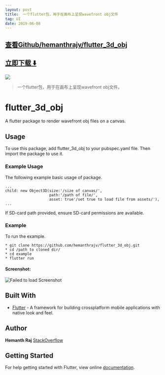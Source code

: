 ```yaml
---
layout: post
title:  一个flutter包，用于在画布上呈现wavefront obj文件
tag: UI
date: 2019-06-08
---
```


 

## [查看Github/hemanthrajv/flutter_3d_obj](http://github.com/hemanthrajv/flutter_3d_obj)
## [立即下载 ️⬇️ ](https://codeload.github.com/hemanthrajv/flutter_3d_obj/zip/master) 


 
![](https://flutterawesome.com/content/images/2018/09/flutter_3d_obj.jpg)
 
>
> 一个flutter包，用于在画布上呈现wavefront obj文件。
>

 
# flutter_3d_obj

A flutter package to render wavefront obj files on a canvas.

## Usage

To use this package, add flutter_3d_obj to your pubspec.yaml file.
Then import the package to use it.

### Example Usage

The following example basic usage of package.

```
...
child: new Object3D(size:'/size of canvas/',
                    path:'/path of file/',
                    asset: true'/set true to load file from assets/'),
...
```
If SD-card path provided, ensure SD-card permissions are available.

### Example

To run the example.

```
* git clone https://github.com/hemanthrajv/flutter_3d_obj.git
* cd /path to cloned dir/
* cd example
* flutter run
```
#### Screenshot:
![Failed to load Screenshot][logo]

[logo]: https://github.com/hemanthrajv/flutter_3d_obj/blob/master/screenshot.png


## Built With

* [Flutter](https://flutter.io) - A framework for building crossplatform mobile applications with native look and feel.


## Author

**Hemanth Raj**
[StackOverflow](https://stackoverflow.com/users/8708524/hemanth-raj)


## Getting Started

For help getting started with Flutter, view online [documentation](http://flutter.io/).

